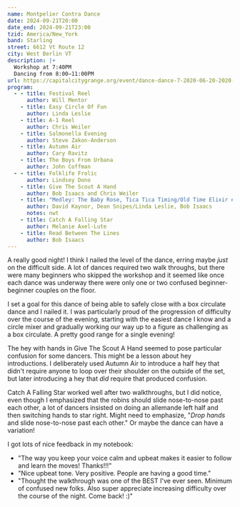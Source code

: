 ```yaml
---
name: Montpelier Contra Dance
date: 2024-09-21T20:00
date_end: 2024-09-21T23:00
tzid: America/New_York
band: Starling
street: 6612 Vt Route 12
city: West Berlin VT
description: |+
  Workshop at 7:40PM  
  Dancing from 8:00–11:00PM
url: https://capitalcitygrange.org/event/dance-dance-7-2020-06-20-2020-10-17/2024-09-21/
program:
  - - title: Festival Reel
      author: Will Mentor
    - title: Easy Circle Of Fun
      author: Linda Leslie
    - title: A-1 Reel
      author: Chris Weiler
    - title: Salmonella Evening
      author: Steve Zakon-Anderson
    - title: Autumn Air
      author: Cary Ravitz
    - title: The Boys From Urbana
      author: John Coffman
  - - title: Folklife Frolic
      author: Lindsey Dono
    - title: Give The Scout A Hand
      author: Bob Isaacs and Chris Weiler
    - title: "Medley: The Baby Rose, Tica Tica Timing/Old Time Elixir #2, Butter"
      author: David Kaynor, Dean Snipes/Linda Leslie, Bob Isaacs
      notes: nwt
    - title: Catch A Falling Star
      author: Melanie Axel-Lute
    - title: Read Between The Lines
      author: Bob Isaacs
---
```


A really good night! I think I nailed the level of the dance, erring maybe *just* on the difficult side. A lot of dances required two walk throughs, but there were many beginners who skipped the workshop and it seemed like once each dance was underway there were only one or two confused beginner-beginner couples on the floor.

I set a goal for this dance of being able to safely close with a box circulate dance and I nailed it. I was particularly proud of the progression of difficulty over the course of the evening, starting with the easiest dance I know and a circle mixer and gradually working our way up to a figure as challenging as a box circulate. A pretty good range for a single evening!

The hey with hands in Give The Scout A Hand seemed to pose particular confusion for some dancers. This might be a lesson about hey introductions. I deliberately used Autumn Air to introduce a half hey that didn't require anyone to loop over their shoulder on the outside of the set, but later introducing a hey that *did* require that produced confusion.

Catch A Falling Star worked well after two walkthroughs, but I did notice, even though I emphasized that the robins should slide nose-to-nose past each other, a lot of dancers insisted on doing an allemande left half and then switching hands to star right. Might need to emphasize, "_Drop hands_ and slide nose-to-nose past each other." Or maybe the dance can have a variation!

I got lots of nice feedback in my notebook:

- "The way you keep your voice calm and upbeat makes it easier to follow and learn the moves! Thanks!!!"
- "Nice upbeat tone. Very positive. People are having a good time."
- "Thought the walkthrough was one of the BEST I've ever seen. Minimum of confused new folks. Also super appreciate increasing difficulty over the course of the night. Come back! :)"
